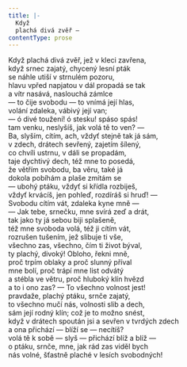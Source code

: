 ```yaml
---
title: |-
  Když
  plachá divá zvěř —
contentType: prose
---
```


Když plachá divá zvěř, jež v kleci zavřena,  
když srnec zajatý, chycený lesní pták  
se náhle utiší v strnulém pozoru,  
hlavu vpřed napjatou v dál propadá se tak  
a vítr nasává, naslouchá zámlce  
— to čije svobodu — to vnímá její hlas,  
volání zdaleka, vábivý její van;  
— ó divé toužení! ó stesku! spáso spás!  
tam venku, neslyšíš, jak volá tě to ven? —  
Ba, slyším, cítím, ach, vždyť stejně tak já sám,  
v zdech, drátech sevřený, zajetím šílený,  
co chvíli ustrnu, v dáli se propadám,  
taje dychtivý dech, též mne to posedá,  
že větřím svobodu, ba věru, také já  
dokola pobíhám a plaše zmítám se  
— ubohý ptáku, vždyť si křídla rozbiješ,  
vždyť krvácíš, jen pohleď, rozdíráš si hruď! —  
Svobodu cítím vát, zdaleka kyne mně —  
— Jak tebe, srnečku, mne svírá zeď a drát,  
tak jako ty já sebou biji splašeně,  
též mne svoboda volá, též ji cítím vát,  
rozrušen tušením, jež slibuje ti vše,  
všechno zas, všechno, čím ti život býval,  
ty plachý, divoký! Obloho, řekni mně,  
proč trpím oblaky a proč slunný příval  
mne bolí, proč trápí mne list odvátý  
a stébla ve větru, proč hluboký klín hvězd  
a to i ono zas? — To všechno volnost jest!  
pravdaže, plachý ptáku, srnče zajatý,  
to všechno mučí nás, volnosti slib a dech,  
sám její rodný klín; což je to možno snést,  
když v drátech spoután jsi a sevřen v tvrdých zdech  
a ona přichází — blíží se — necítíš?  
volá tě k sobě — slyš — přichází blíž a blíž —  
o ptáku, srnče, mne, jak rád zas viděl bych  
nás volné, šťastně plaché v lesích svobodných!
